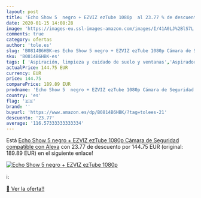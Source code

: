 ```yaml
---
layout: post
title: 'Echo Show 5  negro + EZVIZ ezTube 1080p  al 23.77 % de descuento'
date: 2020-01-15 14:08:28
image: 'https://images-eu.ssl-images-amazon.com/images/I/41A0LJ%2BlS7L._SL400_.jpg'
comments: true
category: ofertas
author: 'tole.es'
slug: 'B0814B6HBK-es Echo Show 5 negro + EZVIZ ezTube 1080p Cámara de Seguridad...'
sku: 'B0814B6HBK-es'
tags: [ 'Aspiración, limpieza y cuidado de suelo y ventanas','Aspiradoras','Bombillas','Bombillas Wi-Fi','Electrónica','Hogar y cocina','Iluminación','Robots aspiradores','TV, vídeo y home cinema','Televisores','alexa', ]
actualPrice: 144.75 EUR
currency: EUR
price: 144.75
comparePrice: 189.89 EUR
prodname: 'Echo Show 5  negro + EZVIZ ezTube 1080p Cámara de Seguridad  compatible con Alexa'
country: 'es'
flag: '🇪🇸'
brand: ''
buyurl: 'https://www.amazon.es/dp/B0814B6HBK/?tag=tolees-21'
descuento: '23.77'
average: '116.57333333333334'
---
```


Está [Echo Show 5  negro + EZVIZ ezTube 1080p Cámara de Seguridad  compatible con Alexa](https://www.amazon.es/dp/B0814B6HBK/?tag=tolees-21) con 23.77 de descuento por 144.75 EUR (original: 189.89 EUR) en el siguiente enlace!

[![Echo Show 5  negro + EZVIZ ezTube 1080p ](https://images-eu.ssl-images-amazon.com/images/I/41A0LJ%2BlS7L._SL400_.jpg)](https://www.amazon.es/dp/B0814B6HBK/?tag=tolees-21)

ℹ️:


[🛒 Ver la oferta!!](https://www.amazon.es/dp/B0814B6HBK/?tag=tolees-21)
